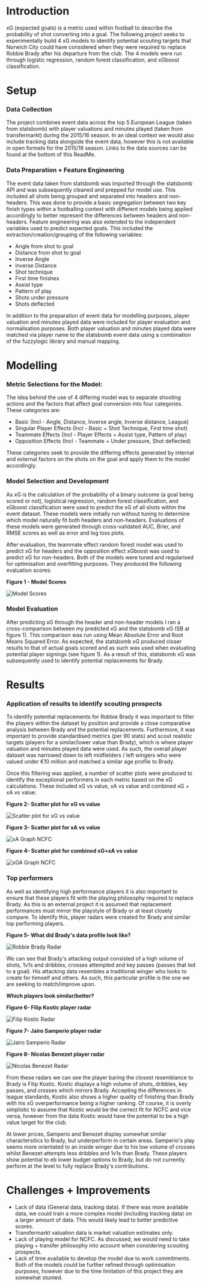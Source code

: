 # Introduction

xG (expected goals) is a metric used within football to describe the probability of shot converting into a goal. The following project seeks to experimentally build 4 xG models to identify potential scouting targets that Norwich City could have considered when they were required to replace Robbie Brady after his departure from the club. The 4 models were run through logistic regression, random forest classification, and xGboost classification.

# Setup

### Data Collection

The project combines event data across the top 5 European League (taken from statsbomb) with player valuations and minutes played (taken from transfermarkt) during the 2015/16 season. In an ideal context we would also include tracking data alongside the event data, however this is not available in open formats for the 2015/16 season. Links to the data sources can be found at the bottom of this ReadMe.

### Data Preparation + Feature Engineering

The event data taken from statsbomb was imported through the statsbomb API and was subsequently cleaned and prepped for model use. This included all shots being grouped and separated into headers and non-headers. This was done to provide a basic segregation between two key finish types within a footballing context with different models being applied accordingly to better represent the differences between headers and non-headers. Feature engineering was also extended to the independent variables used to predict expected goals. This included the extraction/creation/grouping of the following variables:
- Angle from shot to goal 
- Distance from shot to goal 
- Inverse Angle 
- Inverse Distance 
- Shot technique 
- First time finishes 
- Assist type 
- Pattern of play 
- Shots under pressure 
- Shots deflected

In addition to the preparation of event data for modelling purposes, player valuation and minutes played data were included for player evaluation and normalisation purposes. Both player valuation and minutes played data were matched via player name to the statsbomb event data using a combination of the fuzzylogic library and manual mapping.

# Modelling

### Metric Selections for the Model:

The idea behind the use of 4 differing model was to separate shooting actions and the factors that affect goal conversion into four categories. These categories are:
- Basic (Incl - Angle, Distance, Inverse angle, Inverse distance, League)
- Singular Player Effects (Incl - Basic + Shot Technique, First time shot)
- Teammate Effects (Incl - Player Effects + Assist type, Pattern of play)
- Opposition Effects (Incl - Teammate + Under pressure, Shot deflected)

These categories seek to provide the differing effects generated by internal and external factors on the shots on the goal and apply them to the model accordingly.

### Model Selection and Development

As xG is the calculation of the probability of a binary outcome (a goal being scored or not), logistical regression, random forest classification, and xGboost classification were used to predict the xG of all shots within the event dataset. These models were initially run without tuning to determine which model naturally fit both headers and non-headers. Evaluations of these models were generated through cross-validated AUC, Brier, and RMSE scores as well as error and log loss plots.

After evaluation, the teammate effect random forest model was used to predict xG for headers and the opposition effect xGboost was used to predict xG for non-headers. Both of the models were tuned and regularised for optimisation and overfitting purposes. They produced the following evaluation scores:

**Figure 1 - Model Scores**

![Model Scores](https://github.com/user-attachments/assets/6eadc41a-3e4c-4aaa-b374-5099e46c4473)


### Model Evaluation

After predicting xG through the header and non-header models I ran a cross-comparison between my predicted xG and the statsbomb xG (SB at figure 1). This comparison was run using Mean Absolute Error and Root Means Squared Error. As expected, the statsbomb xG produced closer results to that of actual goals scored and as such was used when evaluating potential player signings (see figure 1). As a result of this, statsbomb xG was subsequently used to identify potential replacements for Brady.

# Results

### Application of results to identify scouting prospects

To identify potential replacements for Robbie Brady it was important to filter the players within the dataset by position and provide a close comparative analysis between Brady and the potential replacements. Furthermore, it was important to provide standardised metrics (per 90 stats) and scout realistic targets (players for a similar/lower value than Brady), which is where player valuation and minutes played data were used. As such, the overall player dataset was narrowed down to left midfielders / left wingers who were valued under €10 million and matched a similar age profile to Brady.

Once this filtering was applied, a number of scatter plots were produced to identify the exceptional performers in each metric based on the xG calculations. These included xG vs value, xA vs value and combined xG + xA vs value:

**Figure 2- Scatter plot for xG vs value**

![Scatter plot for xG vs value](https://github.com/Jmann777/NCFC-Scouting-Project/assets/87671742/7e8e07f4-82c2-43f9-a16b-fa52286a75f2)

**Figure 3- Scatter plot for xA vs value**

![xA Graph NCFC](https://github.com/Jmann777/NCFC-Scouting-Project/assets/87671742/267afb49-0073-4424-8d32-f4562af098c2)

**Figure 4- Scatter plot for combined xG+xA vs value**

![xGA Graph NCFC](https://github.com/Jmann777/NCFC-Scouting-Project/assets/87671742/55dc02b7-f15c-4bc4-b18c-8bcf1860ffc2)

### Top performers

As well as identifying high performance players it is also important to ensure that these players fit with the playing philosophy required to replace Brady. As this is an external project it is assumed that replacement performances must mirror the playstyle of Brady or at least closely compare. To identify this, player radars were created for Brady and similar top performing players.

**Figure 5- What did Brady's data profile look like?**

![Robbie Brady Radar](https://github.com/Jmann777/NCFC-Scouting-Project/assets/87671742/30b804c7-32a1-4094-91d4-9e11f7227292)

We can see that Brady's attacking output consisted of a high volume of shots, 1v1s and dribbles, crosses attempted and key passes (passes that led to a goal). His attacking data resembles a traditional winger who looks to create for himself and others. As such, this particular profile is the one we are seeking to match/improve upon.

**Which players look similar/better?**

**Figure 6- Filip Kostic player radar**

![Filip Kostic Radar](https://github.com/Jmann777/NCFC-Scouting-Project/assets/87671742/9721d8e1-55ff-41ec-bf1e-9bda3f764a97)

**Figure 7- Jairo Samperio player radar**

![Jairo Samperio Radar](https://github.com/Jmann777/NCFC-Scouting-Project/assets/87671742/f66a3cc7-4ca3-4800-8ffe-a2f583d469de)

**Figure 8- Nicolas Benezet player radar**

![Nicolas Benezet Radar](https://github.com/Jmann777/NCFC-Scouting-Project/assets/87671742/52f6f6bf-96ee-4d1f-8394-fef6187ded08)

From these radars we can see the player baring the closest resemblance to Brady is Filip Kostic. Kostic displays a high volume of shots, dribbles, key passes, and crosses which mirrors Brady. Accepting the differences in league standards, Kostic also shows a higher quality of finishing than Brady with his xG overperformance being a higher ranking. Of course, it is overly simplistic to assume that Kostic would be the correct fit for NCFC and vice versa, however from the data Kostic would have the potential to be a high value target for the club. 

At lower prices, Samperio and Benezet display somewhat similar charactersitics to Brady, but underperform in certain areas. Samperio's play seems more orientated to an inside winger due to his low volume of crosses whilst Benezet attempts less dribbles and 1v1s than Brady. These players show potential to eb lower budget options to Brady, but do not currently perform at the level to fully replace Brady's contributions.

# Challenges + Improvements
- Lack of data (General data, tracking data). If there was more available data, we could train a more complex model (including tracking data) on a larger amount of data. This would likely lead to better predictive scores.
- Transfermarkt valuation data is market valuation estimates only. 
- Lack of playing model for NCFC. As discussed, we would need to take playing + transfer philosophy into account when considering scouting prospects.
- Lack of time available to develop the model due to work commitments. Both of the models could be further refined through optimisation purposes, however due to the time limitation of this project they are somewhat stunted.
